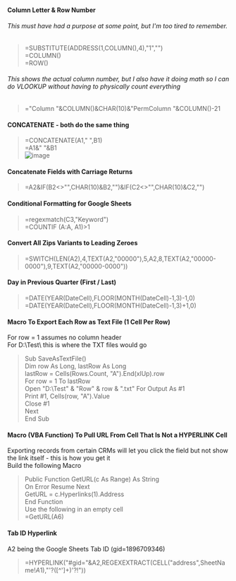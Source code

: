 #### Column Letter & Row Number
###### This must have had a purpose at some point, but I'm too tired to remember.
> =SUBSTITUTE(ADDRESS(1,COLUMN(),4),"1","")<br />
> =COLUMN()<br />
> =ROW()
###### This shows the actual column number, but I also have it doing math so I can do VLOOKUP without having to physically count everything
> ="Column "&COLUMN()&CHAR(10)&"PermColumn "&COLUMN()-21

#### CONCATENATE - both do the same thing
> =CONCATENATE(A1," ",B1)<br />
> =A1&" "&B1<br />
![image](https://github.com/user-attachments/assets/d96bfb6b-0a17-446a-88e0-bc5868561e1e)

#### Concatenate Fields with Carriage Returns
> =A2&IF(B2<>"",CHAR(10)&B2,"")&IF(C2<>"",CHAR(10)&C2,"")

#### Conditional Formatting for Google Sheets
> =regexmatch(C3,"Keyword")<br />
> =COUNTIF (A:A, A1)>1

#### Convert All Zips Variants to Leading Zeroes
> =SWITCH(LEN(A2),4,TEXT(A2,"00000"),5,A2,8,TEXT(A2,"00000-0000"),9,TEXT(A2,"00000-0000"))

#### Day in Previous Quarter (First / Last)
> =DATE(YEAR(DateCell),FLOOR(MONTH(DateCell)-1,3)-1,0)<br />
> =DATE(YEAR(DateCell),FLOOR(MONTH(DateCell)-1,3)+1,0)

#### Macro To Export Each Row as Text File (1 Cell Per Row)
For row = 1 assumes no column header<br />
For D:\Test\ this is where the TXT files would go<br />
> Sub SaveAsTextFile()<br />
>   Dim row As Long, lastRow As Long<br />
>   lastRow = Cells(Rows.Count, "A").End(xlUp).row<br />
>   For row = 1 To lastRow<br />
>       Open "D:\Test\" & "Row" & row & ".txt" For Output As #1<br />
>       Print #1, Cells(row, "A").Value<br />
>       Close #1<br />
>   Next<br />
> End Sub

#### Macro (VBA Function) To Pull URL From Cell That Is Not a HYPERLINK Cell
Exporting records from certain CRMs will let you click the field but not show the link itself - this is how you get it<br />
Build the following Macro<br />
> Public Function GetURL(c As Range) As String<br />
>    On Error Resume Next<br />
>    GetURL = c.Hyperlinks(1).Address<br />
> End Function<br />
Use the following in an empty cell<br />
> =GetURL(A6)

#### Tab ID Hyperlink
A2 being the Google Sheets Tab ID (gid=1896709346)<br />
> =HYPERLINK("#gid="&A2,REGEXEXTRACT(CELL("address",SheetName!$A$1),"'?([^']+)'?!"))
